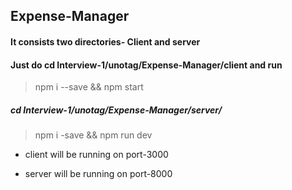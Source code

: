 ## Expense-Manager

#### It consists two directories- Client and server

#### Just do cd Interview-1/unotag/Expense-Manager/client and run

> npm i --save && npm start 

##### cd Interview-1/unotag/Expense-Manager/server/

> npm i -save && npm run dev


- client will be running on port-3000

- server will be running on port-8000

